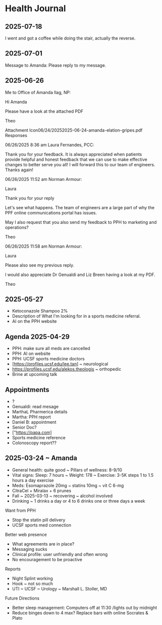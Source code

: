 # Health Journal


## 2025-07-18

I went and got a coffee while doing the stair, actually the reverse.


## 2025-07-01

Message to Amanda: Please reply to my message.

## 2025-06-26

Me to Office of Amanda Ilag, NP:

Hi Amanda

Please have a look at the attached PDF

Theo

Attachment Icon06/24/20252025-06-24-amanda-elation-gripes.pdf
Responses

06/26/2025 8:36 am
Laura Fernandes, PCC:

Thank you for your feedback. It is always appreciated when patients provide helpful and honest feedback that we can use to make effective changes to better serve you all! I will forward this to our team of engineers. Thanks again!

06/26/2025 11:52 am
Norman Armour:

Laura

Thank you for your reply

Let's see what happens. The team of engineers are a large part of why the PPF online communications portal has issues.

May I also request that you also send my feedback to PPH to marketing and operations?

Theo


06/26/2025 11:58 am
Norman Armour:

Laura

Please also see my previous reply.

I would also appreciate Dr Genualdi and Liz Breen having a look at my PDF.

Theo

## 2025-05-27

* Ketoconazole Shampoo 2%
* Description of What I'm looking for in a sports medicine referral.
* AI on the PPH website


## Agenda 2025-04-29

* PPH: make sure all meds are cancelled
* PPH: AI on website
* PPH: UCSF sports medicine doctors
* [https://profiles.ucsf.edu/lee.tan] ~ neurological
* <https://profiles.ucsf.edu/alekos.theologis> ~ orthopedic
* Brine at upcoming talk

## Appointments

* ?
* Genualdi: read mesage
* MarthaL Pharmerica details
* Martha: PPH report
* Daniel B: appointment
* Senior Doc?
* ["https://papa.com]
* Sports medicine reference
* Colonoscopy report??

## 2025-03-24 ~ Amanda

* General health: quite good ~ Pillars of wellness: 8-9/10
* Vital signs: Sleep: 7 hours ~ Weight: 178 ~ Exercise: 3-5K steps 1 to 1.5 hours a day exercise
* Meds: Esomaprazole 20mg ~ statins 10mg ~ vit C 6-mg
* CitraCel + Miralax + 6 prunes
* Fall ~ 2025-03-13 ~ recovering ~ alcohol involved
* Drinking ~ 1 drinks a day or 4 to 6 drinks one or three days a week

Want from PPH

* Stop the statin pill delivery
* UCSF sports med connection

Better web presence

* What agreements are in place?
* Messaging sucks
* Clinical profile: user unfriendly and often wrong
* No encouragement to be proactive

Reports

* Night Splint working
* Hook ~ not so much
* UTI ~ UCSF ~ Urology ~ Marshall L. Stoller, MD

Future Directions

* Better sleep management: Computers off at 11:30 /lights out by midnight
* Reduce binges down to 4 max? Replace bars with online Socrates & Plato
